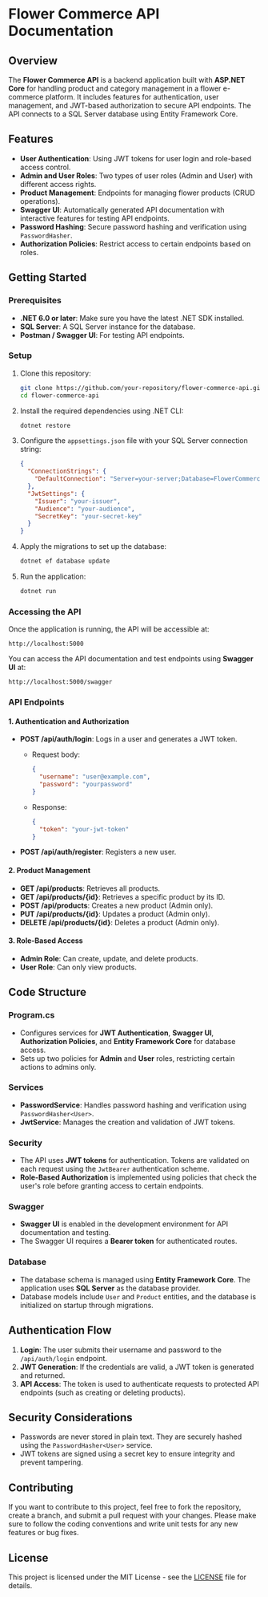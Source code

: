# Flower Commerce API Documentation

## Overview

The **Flower Commerce API** is a backend application built with **ASP.NET Core** for handling product and category management in a flower e-commerce platform. It includes features for authentication, user management, and JWT-based authorization to secure API endpoints. The API connects to a SQL Server database using Entity Framework Core.

## Features

- **User Authentication**: Using JWT tokens for user login and role-based access control.
- **Admin and User Roles**: Two types of user roles (Admin and User) with different access rights.
- **Product Management**: Endpoints for managing flower products (CRUD operations).
- **Swagger UI**: Automatically generated API documentation with interactive features for testing API endpoints.
- **Password Hashing**: Secure password hashing and verification using `PasswordHasher`.
- **Authorization Policies**: Restrict access to certain endpoints based on roles.

## Getting Started

### Prerequisites

- **.NET 6.0 or later**: Make sure you have the latest .NET SDK installed.
- **SQL Server**: A SQL Server instance for the database.
- **Postman / Swagger UI**: For testing API endpoints.

### Setup

1. Clone this repository:

   ```bash
   git clone https://github.com/your-repository/flower-commerce-api.git
   cd flower-commerce-api
   ```

2. Install the required dependencies using .NET CLI:

   ```bash
   dotnet restore
   ```

3. Configure the `appsettings.json` file with your SQL Server connection string:

   ```json
   {
     "ConnectionStrings": {
       "DefaultConnection": "Server=your-server;Database=FlowerCommerceDB;User Id=your-username;Password=your-password;"
     },
     "JwtSettings": {
       "Issuer": "your-issuer",
       "Audience": "your-audience",
       "SecretKey": "your-secret-key"
     }
   }
   ```

4. Apply the migrations to set up the database:

   ```bash
   dotnet ef database update
   ```

5. Run the application:

   ```bash
   dotnet run
   ```

### Accessing the API

Once the application is running, the API will be accessible at:

```
http://localhost:5000
```

You can access the API documentation and test endpoints using **Swagger UI** at:

```
http://localhost:5000/swagger
```

### API Endpoints

#### 1. Authentication and Authorization

- **POST /api/auth/login**: Logs in a user and generates a JWT token.

  - Request body:
    ```json
    {
      "username": "user@example.com",
      "password": "yourpassword"
    }
    ```
  - Response:
    ```json
    {
      "token": "your-jwt-token"
    }
    ```

- **POST /api/auth/register**: Registers a new user.

#### 2. Product Management

- **GET /api/products**: Retrieves all products.
- **GET /api/products/{id}**: Retrieves a specific product by its ID.
- **POST /api/products**: Creates a new product (Admin only).
- **PUT /api/products/{id}**: Updates a product (Admin only).
- **DELETE /api/products/{id}**: Deletes a product (Admin only).

#### 3. Role-Based Access

- **Admin Role**: Can create, update, and delete products.
- **User Role**: Can only view products.

## Code Structure

### Program.cs

- Configures services for **JWT Authentication**, **Swagger UI**, **Authorization Policies**, and **Entity Framework Core** for database access.
- Sets up two policies for **Admin** and **User** roles, restricting certain actions to admins only.

### Services

- **PasswordService**: Handles password hashing and verification using `PasswordHasher<User>`.
- **JwtService**: Manages the creation and validation of JWT tokens.

### Security

- The API uses **JWT tokens** for authentication. Tokens are validated on each request using the `JwtBearer` authentication scheme.
- **Role-Based Authorization** is implemented using policies that check the user's role before granting access to certain endpoints.

### Swagger

- **Swagger UI** is enabled in the development environment for API documentation and testing.
- The Swagger UI requires a **Bearer token** for authenticated routes.

### Database

- The database schema is managed using **Entity Framework Core**. The application uses **SQL Server** as the database provider.
- Database models include `User` and `Product` entities, and the database is initialized on startup through migrations.

## Authentication Flow

1. **Login**: The user submits their username and password to the `/api/auth/login` endpoint.
2. **JWT Generation**: If the credentials are valid, a JWT token is generated and returned.
3. **API Access**: The token is used to authenticate requests to protected API endpoints (such as creating or deleting products).

## Security Considerations

- Passwords are never stored in plain text. They are securely hashed using the `PasswordHasher<User>` service.
- JWT tokens are signed using a secret key to ensure integrity and prevent tampering.

## Contributing

If you want to contribute to this project, feel free to fork the repository, create a branch, and submit a pull request with your changes. Please make sure to follow the coding conventions and write unit tests for any new features or bug fixes.

## License

This project is licensed under the MIT License - see the [LICENSE](LICENSE) file for details.
